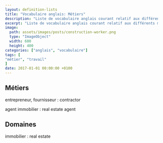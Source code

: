 ```yaml
---
layout: definition-lists
title: "Vocabulaire anglais: Métiers"
description: "Liste de vocabulaire anglais courant relatif aux différents métiers."
excerpt: "Liste de vocabulaire anglais courant relatif aux différents métiers."
image:
  path: assets/images/posts/construction-worker.png
  type: "ImageObject"
  width: 600
  height: 400
categories: ["anglais", "vocabulaire"]
tags: [
"métier", "travail"
]
date: 2017-01-01 00:00:00 +0100
---
```


## Métiers

entrepreneur, fournisseur
: contractor

agent immobilier
: real estate agent


## Domaines

immobilier
: real estate
